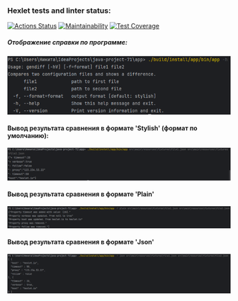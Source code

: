 ### Hexlet tests and linter status:
[![Actions Status](https://github.com/N1kita14/java-project-71/actions/workflows/hexlet-check.yml/badge.svg)](https://github.com/N1kita14/java-project-71/actions)
[![Maintainability](https://api.codeclimate.com/v1/badges/71001bfa859ca73309e7/maintainability)](https://codeclimate.com/github/N1kita14/java-project-71/maintainability)
[![Test Coverage](https://api.codeclimate.com/v1/badges/71001bfa859ca73309e7/test_coverage)](https://codeclimate.com/github/N1kita14/java-project-71/test_coverage)

##### Отображение справки по программе:
![img_2.png](img_2.png)

#### Вывод результата сравнения в формате 'Stylish' (формат по умолчанию):
![img_3.png](img_3.png)

#### Вывод результата сравнения в формате 'Plain'
![img_5.png](img_5.png)

#### Вывод результата сравнения в формате 'Json'
![img.png](img.png)
